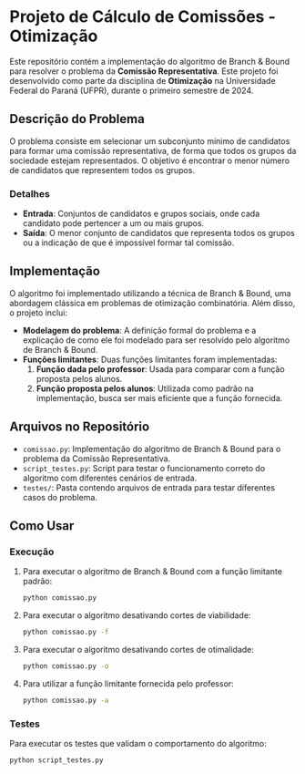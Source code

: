 # Projeto de Cálculo de Comissões - Otimização

Este repositório contém a implementação do algoritmo de Branch & Bound para resolver o problema da **Comissão Representativa**. Este projeto foi desenvolvido como parte da disciplina de **Otimização** na Universidade Federal do Paraná (UFPR), durante o primeiro semestre de 2024.

## Descrição do Problema

O problema consiste em selecionar um subconjunto mínimo de candidatos para formar uma comissão representativa, de forma que todos os grupos da sociedade estejam representados. O objetivo é encontrar o menor número de candidatos que representem todos os grupos.

### Detalhes

- **Entrada**: Conjuntos de candidatos e grupos sociais, onde cada candidato pode pertencer a um ou mais grupos.
- **Saída**: O menor conjunto de candidatos que representa todos os grupos ou a indicação de que é impossível formar tal comissão.

## Implementação

O algoritmo foi implementado utilizando a técnica de Branch & Bound, uma abordagem clássica em problemas de otimização combinatória. Além disso, o projeto inclui:

- **Modelagem do problema**: A definição formal do problema e a explicação de como ele foi modelado para ser resolvido pelo algoritmo de Branch & Bound.
- **Funções limitantes**: Duas funções limitantes foram implementadas:
  1. **Função dada pelo professor**: Usada para comparar com a função proposta pelos alunos.
  2. **Função proposta pelos alunos**: Utilizada como padrão na implementação, busca ser mais eficiente que a função fornecida.

## Arquivos no Repositório

- `comissao.py`: Implementação do algoritmo de Branch & Bound para o problema da Comissão Representativa.
- `script_testes.py`: Script para testar o funcionamento correto do algoritmo com diferentes cenários de entrada.
- `testes/`: Pasta contendo arquivos de entrada para testar diferentes casos do problema.

## Como Usar

### Execução

1. Para executar o algoritmo de Branch & Bound com a função limitante padrão:
    ```bash
    python comissao.py
    ```

2. Para executar o algoritmo desativando cortes de viabilidade:
    ```bash
    python comissao.py -f
    ```

3. Para executar o algoritmo desativando cortes de otimalidade:
    ```bash
    python comissao.py -o
    ```

4. Para utilizar a função limitante fornecida pelo professor:
    ```bash
    python comissao.py -a
    ```

### Testes

Para executar os testes que validam o comportamento do algoritmo:
```bash
python script_testes.py
